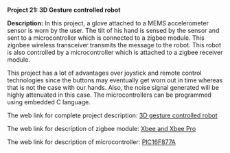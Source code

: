 __Project 21: 3D Gesture controlled robot__

__Description:__
In this project, a glove attached to a MEMS accelerometer sensor is worn by the user. The tilt of his hand is sensed by the sensor and sent to a microcontroller which is connected to a zigbee module. This zignbee wireless transceiver transmits the message to the robot. This robot is also controlled by a microcontroller which is attached to a zigbee receiver module.

This project has a lot of advantages over joystick and remote control technologies since the buttons may eventually get worn out in time whereas that is not the case with our hands. Also, the noise signal generated will be highly attenuated in this case. The microcontrollers can be programmed using embedded C language.

The web link for complete project description: [3D gesture controlled robot](https://www.ijsr.net/archive/v3i3/MDIwMTMxMTgz.pdf)

The web link for description of zigbee module: [Xbee and Xbee Pro](https://www.sparkfun.com/datasheets/Wireless/Zigbee/XBee-Datasheet.pdf)

The web link for description of microcontroller: [PIC16F877A](https://components101.com/pic16f877a-pin-diagram-description-features-datasheet)

